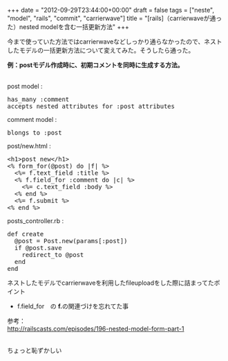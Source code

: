 +++
date = "2012-09-29T23:44:00+00:00"
draft = false
tags = ["neste", "model", "rails", "commit", "carrierwave"]
title = "[rails]（carrierwaveが通った）nested modelを含む一括更新方法"
+++
<p>今まで使っていた方法ではcarrierwaveなどしっかり通らなかったので、ネストしたモデルの一括更新方法について変えてみた。そうしたら通った。</p>&#13;
<p><strong>例：postモデル作成時に、初期コメントを同時に生成する方法。</strong></p>&#13;
<p><br />post model : </p>&#13;
<pre>has_many :comment<br />accepts_nested_attributes_for :post_attributes</pre>&#13;
<p>comment model : </p>&#13;
<pre>blongs_to :post</pre>&#13;
<p>post/new.html : </p>&#13;
<pre>&lt;h1&gt;post new&lt;/h1&gt;<br />&lt;% form_for(@post) do |f| %&gt;<br />  &lt;%= f.text_field :title %&gt;<br />  &lt;% f.field_for :comment do |c| %&gt;<br />    &lt;%= c.text_field :body %&gt;<br />  &lt;% end %&gt;<br />  &lt;%= f.submit %&gt;<br />&lt;% end %&gt; </pre>&#13;
<p>posts_controller.rb : </p>&#13;
<pre>def create<br />  @post = Post.new(params[:post])<br />  if @post.save<br />    redirect_to @post<br />  end<br />end </pre>&#13;
<p>ネストしたモデルでcarrierwaveを利用したfileuploadをした際に詰まってたポイント</p>&#13;
<ul><li>f.field_for　の <strong>f.</strong>の関連づけを忘れてた事</li>&#13;
</ul><p>参考：<br /><a href="http://railscasts.com/episodes/196-nested-model-form-part-1">http://railscasts.com/episodes/196-nested-model-form-part-1</a> </p>&#13;
<p><br />ちょっと恥ずかしい</p> 